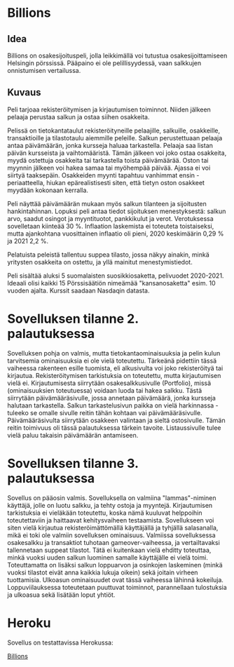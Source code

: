 # Billions

## Idea

Billions on osakesijoituspeli, jolla leikkimällä voi tutustua osakesijoittamiseen Helsingin pörssissä. Pääpaino ei ole pelillisyydessä, vaan salkkujen onnistumisen vertailussa.

## Kuvaus

Peli tarjoaa rekisteröitymisen ja kirjautumisen toiminnot.
Niiden jälkeen pelaaja perustaa salkun ja ostaa siihen osakkeita.

Pelissä on tietokantataulut rekisteröityneille pelaajille, salkuille, osakkeille, transaktioille ja tilastotaulu aiemmille peleille.
Salkun perustettuaan pelaaja antaa päivämäärän, jonka kursseja haluaa tarkastella. Pelaaja saa listan päivän kursseista ja vaihtomääristä. Tämän jälkeen voi joko ostaa osakkeita, myydä ostettuja osakkeita tai tarkastella toista päivämäärää. Oston tai myynnin jälkeen voi hakea samaa tai myöhempää päivää. Ajassa ei voi siirtyä taaksepäin. Osakkeiden myynti tapahtuu vanhimmat ensin -periaatteella, hiukan epärealistisesti siten, että tietyn oston osakkeet myydään kokonaan kerralla.

Peli näyttää päivämäärän mukaan myös salkun tilanteen ja sijoitusten hankintahinnan. Lopuksi peli antaa tiedot sijoituksen menestyksestä: salkun arvo, saadut osingot ja myyntituotot, pankkikulut ja verot. Verotuksessa sovelletaan kiinteää 30 %. Inflaation laskemista ei toteuteta toistaiseksi, mutta ajankohtana vuosittainen inflaatio oli pieni, 2020 keskimäärin 0,29 % ja 2021 2,2 %.

Pelatuista peleistä tallentuu suppea tilasto, jossa näkyy ainakin, minkä yritysten osakkeita on ostettu, ja yllä mainitut menestymistiedot.

Peli sisältää aluksi 5 suomalaisten suosikkiosaketta, pelivuodet 2020-2021. Ideaali olisi kaikki 15 Pörssisäätiön nimeämää "kansanosaketta" esim. 10 vuoden ajalta. Kurssit saadaan Nasdaqin datasta.

# Sovelluksen tilanne 2. palautuksessa

Sovelluksen pohja on valmis, mutta tietokantaominaisuuksia ja pelin kulun tarvitsemia ominaisuuksia ei ole vielä toteutettu. Tärkeänä pidettiin tässä vaiheessa rakenteen esille tuomista, eli alkusivulta voi joko rekisteröityä tai kirjautua. Rekisteröitymisen tarkistuksia on toteutettu, mutta kirjautumisen vielä ei. Kirjautumisesta siirrytään osakesalkkusivulle (Portfolio), missä (ominaisuuksien toteutuessa) voidaan luoda tai hakea salkku. Tästä siirrytään päivämääräsivulle, jossa annetaan päivämäärä, jonka kursseja halutaan tarkastella. Salkun tarkastelusivun paikka on vielä harkinnassa - tuleeko se omalle sivulle reitin tähän kohtaan vai päivämääräsivulle.  Päivämääräsivulta siirrytään osakkeen valintaan ja sieltä ostosivulle. Tämän reitin toimivuus oli tässä palautuksessa tärkein tavoite. Listaussivulle tulee vielä paluu takaisin päivämäärän antamiseen.

# Sovelluksen tilanne 3. palautuksessa

Sovellus on pääosin valmis. Sovelluksella on valmiina "lammas"-niminen käyttäjä, jolle on luotu salkku, ja tehty ostoja ja myyntejä. Kirjautumisen tarkistuksia ei vieläkään toteutettu, koska nämä kuuluvat helppoihin toteutettaviin ja haittaavat kehitysvaiheen testaamista. Sovellukseen voi siten vielä kirjautua rekisteröimättömällä käyttäjällä ja tyhjällä salasanalla, mikä ei toki ole valmiin sovelluksen ominaisuus. Valmiissa sovelluksessa osakesalkku ja transaktiot tuhotaan gameover-vaiheessa, ja vertailtavaksi tallennetaan suppeat tilastot. Tätä ei kuitenkaan vielä ehditty toteuttaa, minkä vuoksi uuden salkun luominen samalle käyttäjälle ei vielä toimi. Toteuttamatta on lisäksi salkun loppuarvon ja osinkojen laskeminen (minkä vuoksi tilastot eivät anna kaikkia lukuja oikein) sekä joitain virheen tuottamisia. Ulkoasun ominaisuudet ovat tässä vaiheessa lähinnä kokeiluja. Loppuviilauksessa toteutetaan puuttuvat toiminnot, parannellaan tulostuksia ja ulkoasua sekä lisätään loput yhtiöt.

# Heroku

Sovellus on testattavissa Herokussa:

[Billions](https://nasdaq-billions.herokuapp.com/)
